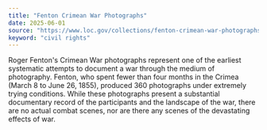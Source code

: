 ```yaml
---
title: "Fenton Crimean War Photographs"
date: 2025-06-01
source: "https://www.loc.gov/collections/fenton-crimean-war-photographs/about-this-collection/"
keyword: "civil rights"
---
```


Roger Fenton's Crimean War photographs represent one of the earliest systematic attempts to document a war through the medium of photography. Fenton, who spent fewer than four months in the Crimea (March 8 to June 26, 1855), produced 360 photographs under extremely trying conditions. While these photographs present a substantial documentary record of the participants and the landscape of the war, there are no actual combat scenes, nor are there any scenes of the devastating effects of war.